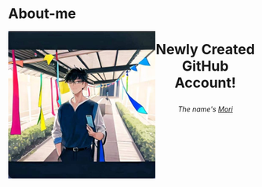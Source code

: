 # About-me
<img align="left" width="300" height="300" src = "https://github.com/Kirara-22/About-me/blob/main/images/mee.jpg?raw=true">
<h1> <p align = "center">  Newly Created GitHub Account! </p> </h1> 
<h6><p align = "center"> The name's <a href = "https://www.facebook.com/yuichi.yuichi22/"> Mori </a> </p> </h6>

